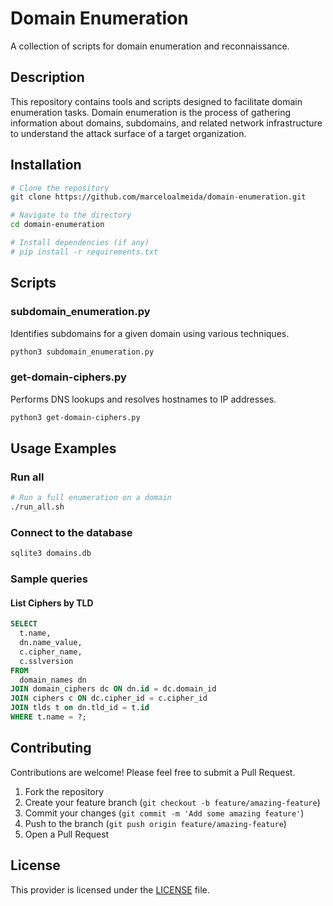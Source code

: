 # Domain Enumeration

A collection of scripts for domain enumeration and reconnaissance.

## Description

This repository contains tools and scripts designed to facilitate domain enumeration tasks. Domain enumeration is the process of gathering information about domains, subdomains, and related network infrastructure to understand the attack surface of a target organization.

## Installation

```bash
# Clone the repository
git clone https://github.com/marceloalmeida/domain-enumeration.git

# Navigate to the directory
cd domain-enumeration

# Install dependencies (if any)
# pip install -r requirements.txt
```

## Scripts

### subdomain_enumeration.py

Identifies subdomains for a given domain using various techniques.

```bash
python3 subdomain_enumeration.py
```

### get-domain-ciphers.py
Performs DNS lookups and resolves hostnames to IP addresses.

```bash
python3 get-domain-ciphers.py
```

## Usage Examples

### Run all
```bash
# Run a full enumeration on a domain
./run_all.sh
```

### Connect to the database
```bash
sqlite3 domains.db
```

### Sample queries

#### List Ciphers by TLD
```sql
SELECT
  t.name,
  dn.name_value,
  c.cipher_name,
  c.sslversion
FROM
  domain_names dn
JOIN domain_ciphers dc ON dn.id = dc.domain_id
JOIN ciphers c ON dc.cipher_id = c.cipher_id
JOIN tlds t on dn.tld_id = t.id
WHERE t.name = ?;
```

## Contributing

Contributions are welcome! Please feel free to submit a Pull Request.

1. Fork the repository
2. Create your feature branch (`git checkout -b feature/amazing-feature`)
3. Commit your changes (`git commit -m 'Add some amazing feature'`)
4. Push to the branch (`git push origin feature/amazing-feature`)
5. Open a Pull Request

## License

This provider is licensed under the [LICENSE](LICENSE) file.
